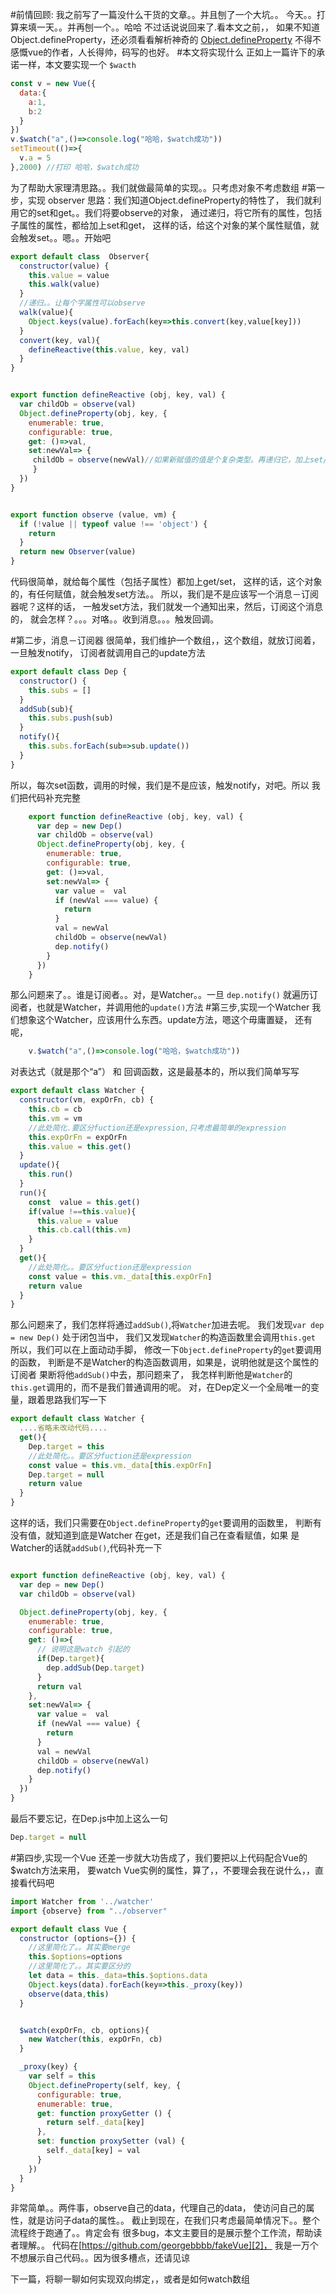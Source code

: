 #前情回顾:
我之前写了一篇没什么干货的文章。。并且刨了一个大坑。。
今天。。打算来填一天。。并再刨一个。。哈哈
不过话说说回来了.看本文之前，，
如果不知道Object.defineProperty，还必须看看解析神奇的 [Object.defineProperty][1]
不得不感慨vue的作者，人长得帅，码写的也好。
#本文将实现什么
正如上一篇许下的承诺一样，本文要实现一个 `$wacth`
```javascript
const v = new Vue({
  data:{
    a:1,
    b:2
  }
})
v.$watch("a",()=>console.log("哈哈，$watch成功"))
setTimeout(()=>{
  v.a = 5
},2000) //打印 哈哈，$watch成功
```
为了帮助大家理清思路。。我们就做最简单的实现。。只考虑对象不考虑数组
#第一步，实现 observer
思路：我们知道Object.defineProperty的特性了，
我们就利用它的set和get。。我们将要observe的对象，
通过递归，将它所有的属性，包括子属性的属性，都给加上set和get，
这样的话，给这个对象的某个属性赋值，就会触发set。。嗯。。开始吧
```javascript
export default class  Observer{
  constructor(value) {
    this.value = value
    this.walk(value)
  }
  //递归。。让每个字属性可以observe
  walk(value){
    Object.keys(value).forEach(key=>this.convert(key,value[key]))
  }
  convert(key, val){
    defineReactive(this.value, key, val)
  }
}


export function defineReactive (obj, key, val) {
  var childOb = observe(val)
  Object.defineProperty(obj, key, {
    enumerable: true,
    configurable: true,
    get: ()=>val,
    set:newVal=> {      
     childOb = observe(newVal)//如果新赋值的值是个复杂类型。再递归它，加上set/get。。
     }
  })
}


export function observe (value, vm) {
  if (!value || typeof value !== 'object') {
    return
  }
  return new Observer(value)
}
```
代码很简单，就给每个属性（包括子属性）都加上get/set，
这样的话，这个对象的，有任何赋值，就会触发set方法。。
所以，我们是不是应该写一个消息－订阅器呢？这样的话，
一触发set方法，我们就发一个通知出来，然后，订阅这个消息的，
就会怎样？。。。对咯。。收到消息。。。触发回调。

#第二步，消息－订阅器
很简单，我们维护一个数组，，这个数组，就放订阅着，一旦触发notify，
订阅者就调用自己的update方法
```javascript
export default class Dep {
  constructor() {
    this.subs = []
  }
  addSub(sub){
    this.subs.push(sub)
  }
  notify(){
    this.subs.forEach(sub=>sub.update())
  }
}
```

所以，每次set函数，调用的时候，我们是不是应该，触发notify，对吧。所以
我们把代码补充完整

```javascript
    export function defineReactive (obj, key, val) {
      var dep = new Dep()
      var childOb = observe(val)
      Object.defineProperty(obj, key, {
        enumerable: true,
        configurable: true,
        get: ()=>val,
        set:newVal=> {
          var value =  val
          if (newVal === value) {
            return
          }
          val = newVal
          childOb = observe(newVal)
          dep.notify()
        }
      })
    }
```
那么问题来了。。谁是订阅者。。对，是Watcher。。一旦 `dep.notify()`
就遍历订阅者，也就是Watcher，并调用他的`update()`方法
#第三步,实现一个Watcher
我们想象这个Watcher，应该用什么东西。update方法，嗯这个毋庸置疑，
还有呢，
```javascript
    v.$watch("a",()=>console.log("哈哈，$watch成功"))
```
对表达式（就是那个“a”） 和 回调函数，这是最基本的，所以我们简单写写
```javascript
export default class Watcher {
  constructor(vm, expOrFn, cb) {
    this.cb = cb
    this.vm = vm
    //此处简化.要区分fuction还是expression,只考虑最简单的expression
    this.expOrFn = expOrFn
    this.value = this.get()
  }
  update(){
    this.run()
  }
  run(){
    const  value = this.get()
    if(value !==this.value){
      this.value = value
      this.cb.call(this.vm)
    }
  }
  get(){
    //此处简化。。要区分fuction还是expression
    const value = this.vm._data[this.expOrFn]
    return value
  }
}
```
那么问题来了，我们怎样将通过`addSub()`,将`Watcher`加进去呢。
我们发现`var dep = new Dep()` 处于闭包当中，
我们又发现`Watcher`的构造函数里会调用`this.get`
所以，我们可以在上面动动手脚，
修改一下`Object.defineProperty`的`get`要调用的函数，
判断是不是Watcher的构造函数调用，如果是，说明他就是这个属性的订阅者
果断将他`addSub()`中去，那问题来了，
我怎样判断他是`Watcher`的`this.get`调用的，而不是我们普通调用的呢。
对，在Dep定义一个全局唯一的变量，跟着思路我们写一下
```javascript
export default class Watcher {
  ....省略未改动代码....
  get(){
    Dep.target = this
    //此处简化。。要区分fuction还是expression
    const value = this.vm._data[this.expOrFn]
    Dep.target = null
    return value
  }
}
```

这样的话，我们只需要在`Object.defineProperty`的`get`要调用的函数里，
判断有没有值，就知道到底是Watcher 在get，还是我们自己在查看赋值，如果
是Watcher的话就`addSub()`,代码补充一下
```javascript

export function defineReactive (obj, key, val) {
  var dep = new Dep()
  var childOb = observe(val)

  Object.defineProperty(obj, key, {
    enumerable: true,
    configurable: true,
    get: ()=>{
      // 说明这是watch 引起的
      if(Dep.target){
        dep.addSub(Dep.target)
      }
      return val
    },
    set:newVal=> {
      var value =  val
      if (newVal === value) {
        return
      }
      val = newVal
      childOb = observe(newVal)
      dep.notify()
    }
  })
}
```
最后不要忘记，在Dep.js中加上这么一句

```javascript
Dep.target = null
```
#第四步,实现一个Vue
还差一步就大功告成了，我们要把以上代码配合Vue的$watch方法来用，
要watch Vue实例的属性，算了，，不要理会我在说什么，，直接看代码吧

```javascript
import Watcher from '../watcher'
import {observe} from "../observer"

export default class Vue {
  constructor (options={}) {
    //这里简化了。。其实要merge
    this.$options=options
    //这里简化了。。其实要区分的
    let data = this._data=this.$options.data
    Object.keys(data).forEach(key=>this._proxy(key))
    observe(data,this)
  }


  $watch(expOrFn, cb, options){
    new Watcher(this, expOrFn, cb)
  }

  _proxy(key) {
    var self = this
    Object.defineProperty(self, key, {
      configurable: true,
      enumerable: true,
      get: function proxyGetter () {
        return self._data[key]
      },
      set: function proxySetter (val) {
        self._data[key] = val
      }
    })
  }
}
```
非常简单。。两件事，observe自己的data，代理自己的data，
使访问自己的属性，就是访问子data的属性。。
截止到现在，在我们只考虑最简单情况下。。整个流程终于跑通了。。肯定会有
很多bug，本文主要目的是展示整个工作流，帮助读者理解。。
代码在[https://github.com/georgebbbb/fakeVue][2]，
我是一万个不想展示自己代码。。因为很多槽点，还请见谅


下一篇，将聊一聊如何实现双向绑定，，或者是如何watch数组


  [1]: http://segmentfault.com/a/1190000004346467
  [2]: https://github.com/georgebbbb/fakeVue
